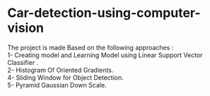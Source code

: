 # Car-detection-using-computer-vision
The project is made Based on the following approaches : <br>
1- Creating model and Learning Model using Linear Support Vector Classifier . <br>
2- Histogram Of Oriented Gradients. <br>
4- Sliding Window for Object Detection. <br>
5- Pyramid Gaussian Down Scale. <br>
